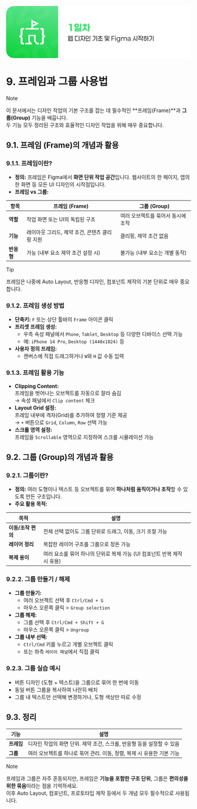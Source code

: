 <img src="./header.png" />

# 9. 프레임과 그룹 사용법

> [!NOTE]
> 이 문서에서는 디자인 작업의 기본 구조를 잡는 데 필수적인 **프레임(Frame)**과 **그룹(Group)** 기능을 배웁니다.  
> 두 기능 모두 정리된 구조와 효율적인 디자인 작업을 위해 매우 중요합니다.

## 9.1. 프레임 (Frame)의 개념과 활용

### 9.1.1. 프레임이란?

- **정의:** 프레임은 Figma에서 **화면 단위 작업 공간**입니다. 웹사이트의 한 페이지, 앱의 한 화면 등 모든 UI 디자인의 시작점입니다.
- **프레임 vs 그룹:**

| 항목       | 프레임 (Frame)                                 | 그룹 (Group)                       |
| ---------- | ---------------------------------------------- | ---------------------------------- |
| **역할**   | 작업 화면 또는 UI의 독립된 구조                | 여러 오브젝트를 묶어서 동시에 조작 |
| **기능**   | 레이아웃 그리드, 제약 조건, 콘텐츠 클리핑 지원 | 클리핑, 제약 조건 없음             |
| **반응형** | 가능 (내부 요소 제약 조건 설정 시)             | 불가능 (내부 요소는 개별 동작)     |

> [!TIP]  
> 프레임은 나중에 Auto Layout, 반응형 디자인, 컴포넌트 제작의 기본 단위로 매우 중요합니다.

### 9.1.2. 프레임 생성 방법

- **단축키:** `F` 또는 상단 툴바의 `Frame` 아이콘 클릭
- **프리셋 프레임 생성:**
  - 우측 속성 패널에서 `Phone`, `Tablet`, `Desktop` 등 다양한 디바이스 선택 가능
  - 예: `iPhone 14 Pro`, `Desktop (1440x1024)` 등
- **사용자 정의 프레임:**
  - 캔버스에 직접 드래그하거나 `W`와 `H` 값 수동 입력

### 9.1.3. 프레임 활용 기능

- **Clipping Content:**  
  프레임을 벗어나는 오브젝트를 자동으로 잘라 숨김  
  → 속성 패널에서 `Clip content` 체크
- **Layout Grid 설정:**  
  프레임 내부에 격자(Grid)를 추가하여 정렬 기준 제공  
  → `+` 버튼으로 `Grid`, `Column`, `Row` 선택 가능
- **스크롤 영역 설정:**  
  프레임을 `Scrollable` 영역으로 지정하여 스크롤 시뮬레이션 가능

## 9.2. 그룹 (Group)의 개념과 활용

### 9.2.1. 그룹이란?

- **정의:** 여러 도형이나 텍스트 등 오브젝트를 묶어 **하나처럼 움직이거나 조작**할 수 있도록 만든 구조입니다.
- **주요 활용 목적:**

| 목적               | 설명                                                                     |
| ------------------ | ------------------------------------------------------------------------ |
| **이동/조작 편의** | 전체 선택 없이도 그룹 단위로 드래그, 이동, 크기 조절 가능                |
| **레이어 정리**    | 복잡한 레이어 구조를 그룹으로 정돈 가능                                  |
| **복제 용이**      | 여러 요소를 묶어 하나의 단위로 복제 가능 (UI 컴포넌트 반복 제작 시 유용) |

### 9.2.2. 그룹 만들기 / 해제

- **그룹 만들기:**
  - 여러 오브젝트 선택 후 `Ctrl/Cmd + G`
  - 마우스 오른쪽 클릭 > `Group selection`
- **그룹 해제:**
  - 그룹 선택 후 `Ctrl/Cmd + Shift + G`
  - 마우스 오른쪽 클릭 > `Ungroup`
- **그룹 내부 선택:**
  - `Ctrl/Cmd` 키를 누르고 개별 오브젝트 클릭
  - 또는 좌측 `레이어 패널`에서 직접 클릭

### 9.2.3. 그룹 실습 예시

- 버튼 디자인 (도형 + 텍스트)을 그룹으로 묶어 한 번에 이동
- 동일 버튼 그룹을 복사하여 나란히 배치
- 그룹 내 텍스트만 선택해 변경하거나, 도형 색상만 따로 수정

## 9.3. 정리

| 기능       | 설명                                                                   |
| ---------- | ---------------------------------------------------------------------- |
| **프레임** | 디자인 작업의 화면 단위. 제약 조건, 스크롤, 반응형 등을 설정할 수 있음 |
| **그룹**   | 여러 오브젝트를 하나로 묶어 관리. 이동, 정렬, 복제 시 유용한 기본 기능 |

> [!NOTE]  
> 프레임과 그룹은 자주 혼동되지만, 프레임은 **기능을 포함한 구조 단위**, 그룹은 **편의성을 위한 묶음**이라는 점을 기억하세요.  
> 이후 Auto Layout, 컴포넌트, 프로토타입 제작 등에서 두 개념 모두 필수적으로 사용됩니다.
